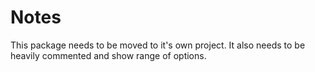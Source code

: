 # Notes

This package needs to be moved to it's own project. It also needs to be heavily commented and show range of options.